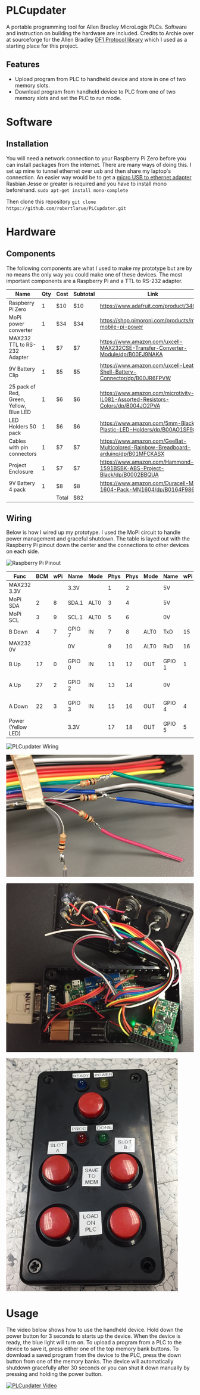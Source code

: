 ﻿# PLCupdater
A portable programming tool for Allen Bradley MicroLogix PLCs. Software and instruction on building the hardware are included.
Credits to Archie over at sourceforge for the Allen Bradley [DF1 Protocol library](https://sourceforge.net/projects/abdf1/) which I used as a starting place for this project.

## Features
* Upload program from PLC to handheld device and store in one of two memory slots.
* Download program from handheld device to PLC from one of two memory slots and set the PLC to run mode.

# Software
## Installation
You will need a network connection to your Raspberry Pi Zero before you can install packages from the internet.
There are many ways of doing this. I set up mine to tunnel ethernet over usb and then share my laptop's connection.
An easier way would be to get a [micro USB to ethernet adapter](https://www.amazon.com/Plugable-Micro-B-Ethernet-Raspberry-AX88772A/dp/B00RM3KXAU)
Rasbian Jesse or greater is required and you have to install mono beforehand.
`sudo apt-get install mono-complete`

Then clone this repository 
`git clone https://github.com/robertlarue/PLCupdater.git `

# Hardware
## Components
The following components are what I used to make my prototype but are by no means the only way you could make one of these devices.
The most important components are a Raspberry Pi and a TTL to RS-232 adapter.

| Name                                    | Qty | Cost  | Subtotal | Link                                                                                |
|-----------------------------------------|-----|-------|----------|-------------------------------------------------------------------------------------|
| Raspberry Pi Zero                       | 1   | $10   | $10      | https://www.adafruit.com/product/3400                                               |
| MoPi power converter                    | 1   | $34   | $34      | https://shop.pimoroni.com/products/mopi-mobile-pi-power                             |
| MAX232 TTL to RS-232 Adapter            | 1   | $7    | $7       | https://www.amazon.com/uxcell-MAX232CSE-Transfer-Converter-Module/dp/B00EJ9NAKA     |
| 9V Battery Clip                         | 1   | $5    | $5       | https://www.amazon.com/uxcell-Leather-Shell-Battery-Connector/dp/B00JR6FPVW         |
| 25 pack of Red, Green, Yellow, Blue LED | 1   | $6    | $6       | https://www.amazon.com/microtivity-IL081-Assorted-Resistors-Colors/dp/B004JO2PVA    |
| LED Holders 50 pack                     | 1   | $6    | $6       | https://www.amazon.com/5mm-Black-Plastic-LED-Holders/dp/B00AO1SF98                  |
| Cables with pin connectors              | 1   | $7    | $7       | https://www.amazon.com/GeeBat-Multicolored-Rainbow-Breadboard-arduino/dp/B01MFCKASX |
| Project Enclosure                       | 1   | $7    | $7       | https://www.amazon.com/Hammond-1591BSBK-ABS-Project-Black/dp/B0002BBQUA             |
| 9V Battery 4 pack                       | 1   | $8    | $8       | https://www.amazon.com/Duracell-MN-1604-Pack-MN1604/dp/B0164F986Q                   |
|                                         |     | Total | $82      |                                                                                     |                                                    |

## Wiring
Below is how I wired up my prototype. I used the MoPi circuit to handle power management and graceful shutdown.
The table is layed out with the Raspberry Pi pinout down the center and the connections to other devices on each side.

![Raspberry Pi Pinout](https://rawgit.com/robertlarue/PLCupdater/master/Hardware/PLCupdaterRpiPinout.svg)

| Func               | BCM | wPi | Name   | Mode | Phys | Phys | Mode | Name   | wPi | BCM | Func                |
|--------------------|-----|-----|--------|------|------|------|------|--------|-----|-----|---------------------|
| MAX232 3.3V        |     |     | 3.3V   |      | 1    | 2    |      | 5V     |     |     | MoPi 5V             |
| MoPi SDA           | 2   | 8   | SDA.1  | ALT0 | 3    | 4    |      | 5V     |     |     |                     |
| MoPi SCL           | 3   | 9   | SCL.1  | ALT0 | 5    | 6    |      | 0V     |     |     | MoPi 0V             |
| B Down             | 4   | 7   | GPIO 7 | IN   | 7    | 8    | ALT0 | TxD    | 15  | 14  | MAX232 TTL Tx       |
| MAX232 0V          |     |     | 0V     |      | 9    | 10   | ALT0 | RxD    | 16  | 15  | MAX232 TTL Rx       |
| B Up               | 17  | 0   | GPIO 0 | IN   | 11   | 12   | OUT  | GPIO 1 | 1   | 18  | Ready (Blue LED)    |
| A Up               | 27  | 2   | GPIO 2 | IN   | 13   | 14   |      | 0V     |     |     | Buttons & Lights 0V |
| A Down             | 22  | 3   | GPIO 3 | IN   | 15   | 16   | OUT  | GPIO 4 | 4   | 23  | Success (Green LED) |
| Power (Yellow LED) |     |     | 3.3V   |      | 17   | 18   | OUT  | GPIO 5 | 5   | 24  | Progress (Red LED)  |

![PLCupdater Wiring](https://rawgit.com/robertlarue/PLCupdater/master/Hardware/PLCupdaterWiring.svg?raw=true)

![PLCupdater LED Resistors](/Hardware/PLCupdaterLEDResistors.png?raw=true)

![PLCupdater Inside Case](/Hardware/PLCupdaterInsideCase.png?raw=true)

![PLCupdater Closed Case](/Hardware/PLCupdaterClosedCase.png?raw=true)

# Usage

The video below shows how to use the handheld device.
Hold down the power button for 3 seconds to starts up the device. When the device is ready, the blue light will turn on.
To upload a program from a PLC to the device to save it, press either one of the top memory bank buttons.
To download a saved program from the device to the PLC, press the down button from one of the memory banks.
The device will automatically shutdown gracefully after 30 seconds or you can shut it down manually by pressing and holding the power button.

[![PLCupdater Video](http://img.youtube.com/vi/zfGl7Mr_JKA/0.jpg)](http://www.youtube.com/watch?v=zfGl7Mr_JKA)
